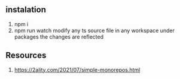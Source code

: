 ## instalation

1. npm i
2. npm run watch
   modify any ts source file in any workspace under packages the changes are reflected

## Resources

1. https://2ality.com/2021/07/simple-monorepos.html
